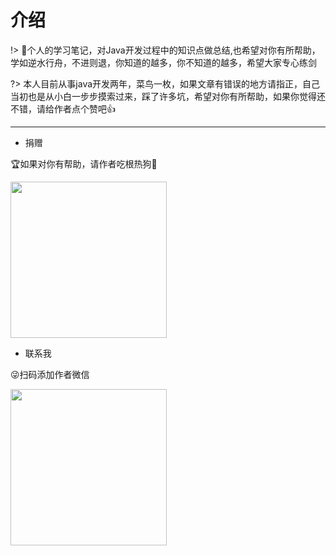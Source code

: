 # 介绍
!> 📘个人的学习笔记，对Java开发过程中的知识点做总结,也希望对你有所帮助，学如逆水行舟，不进则退，你知道的越多，你不知道的越多，希望大家专心练剑

?> 本人目前从事java开发两年，菜鸟一枚，如果文章有错误的地方请指正，自己当初也是从小白一步步摸索过来，踩了许多坑，希望对你有所帮助，如果你觉得还不错，请给作者点个赞吧👍 

--- 

- 捐赠

🏆如果对你有帮助，请作者吃根热狗🌭

<img src="http://doc.hkxx.icu/images/pay.png" width = "250" height = "250" />

- 联系我

😜扫码添加作者微信

<img src="http://doc.hkxx.icu/images/weixin.jpg" width = "250" height = "250" />